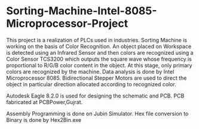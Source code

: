 # Sorting-Machine-Intel-8085-Microprocessor-Project
This project is a realization of PLCs used in industries. Sorting Machine is working on the basis of Color Recognition. An object placed on Workspace is detected using an Infrared Sensor and then colors are recognized using a Color Sensor TCS3200 which outputs the square wave whose frequency is proportional to R/G/B color content in the object. At this stage, only primary colors are recognized by the machine. Data analysis is done by Intel Microprocessor 8085. Bidirectional Stepper Motors are used to direct the object in particular direction allocated according to recognized color.  

Autodesk Eagle 8.2.0 is used for designing the schematic and PCB. PCB fabricated at PCBPower,Gujrat. 

Assembly Programming is done on Jubin Simulator. Hex file conversion to Binary is done by Hex2Bin.exe 
